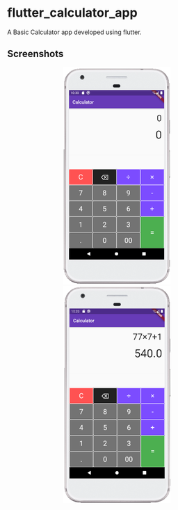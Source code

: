# flutter_calculator_app
A Basic Calculator app developed using flutter.

## Screenshots
<p align="middle">
<img src="Screenshots/Screenshot (62).png" height="500em" hspace="25" />
<img src="Screenshots/Screenshot (63).png" height="500em" hspace="25" />
</p>
